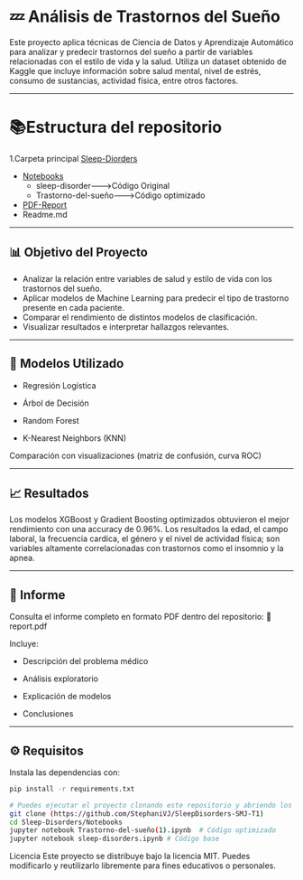 
# 💤 Análisis  de Trastornos del Sueño

Este proyecto aplica técnicas de Ciencia de Datos y Aprendizaje Automático para analizar y predecir trastornos del sueño a partir de variables relacionadas con el estilo de vida y la salud. Utiliza un dataset obtenido de Kaggle que incluye información sobre salud mental, nivel de estrés, consumo de sustancias, actividad física, entre otros factores.

---
# 📚Estructura del repositorio

1.Carpeta principal [Sleep-Diorders](https://github.com/StephaniVJ/SleepDisorders-SMJ-T1/tree/main)
  - [Notebooks](Sleep-Disorders/Notebooks)
     - sleep-disorder--->Código Original
     - Trastorno-del-sueño--->Código optimizado
  - [PDF-Report](Sleep-Disorders/PDF)
  - Readme.md
---
## 📊 Objetivo del Proyecto

- Analizar la relación entre variables de salud y estilo de vida con los trastornos del sueño.
- Aplicar modelos de Machine Learning para predecir el tipo de trastorno presente en cada paciente.
- Comparar el rendimiento de distintos modelos de clasificación.
- Visualizar resultados e interpretar hallazgos relevantes.
---
## 🤖 Modelos Utilizado

- Regresión Logística

- Árbol de Decisión

- Random Forest

- K-Nearest Neighbors (KNN)


Comparación con visualizaciones (matriz de confusión, curva ROC)

---
## 📈 Resultados
Los modelos  XGBoost y Gradient Boosting optimizados obtuvieron el mejor rendimiento con una accuracy de 0.96%. Los resultados la edad, el campo laboral, la frecuencia cardica, el género y el nivel de actividad física; son variables altamente correlacionadas con trastornos como el insomnio y la apnea.

---
## 📑 Informe
Consulta el informe completo en formato PDF dentro del repositorio:
📎 report.pdf

Incluye:

* Descripción del problema médico

* Análisis exploratorio

* Explicación de modelos

* Conclusiones
  
---
## ⚙️ Requisitos
Instala las dependencias con:

```bash
pip install -r requirements.txt

# Puedes ejecutar el proyecto clonando este repositorio y abriendo los notebooks del código base y del código optimizado:
git clone (https://github.com/StephaniVJ/SleepDisorders-SMJ-T1)
cd Sleep-Disorders/Notebooks
jupyter notebook Trastorno-del-sueño(1).ipynb  # Código optimizado
jupyter notebook sleep-disorders.ipynb # Código base
```

Licencia
Este proyecto se distribuye bajo la licencia MIT. Puedes modificarlo y reutilizarlo libremente para fines educativos o personales.
